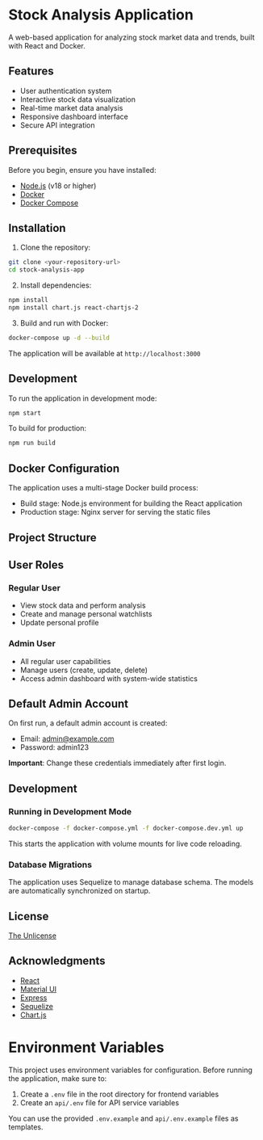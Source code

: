 # Stock Analysis Application

A web-based application for analyzing stock market data and trends, built with React and Docker.

## Features

- User authentication system
- Interactive stock data visualization
- Real-time market data analysis
- Responsive dashboard interface
- Secure API integration

## Prerequisites

Before you begin, ensure you have installed:
- [Node.js](https://nodejs.org/) (v18 or higher)
- [Docker](https://www.docker.com/get-started)
- [Docker Compose](https://docs.docker.com/compose/install/)

## Installation

1. Clone the repository:
```bash
git clone <your-repository-url>
cd stock-analysis-app
```

2. Install dependencies:
```bash
npm install
npm install chart.js react-chartjs-2
```

3. Build and run with Docker:
```bash
docker-compose up -d --build
```

The application will be available at `http://localhost:3000`

## Development

To run the application in development mode:

```bash
npm start
```

To build for production:

```bash
npm run build
```

## Docker Configuration

The application uses a multi-stage Docker build process:
- Build stage: Node.js environment for building the React application
- Production stage: Nginx server for serving the static files

## Project Structure

## User Roles

### Regular User
- View stock data and perform analysis
- Create and manage personal watchlists
- Update personal profile

### Admin User
- All regular user capabilities
- Manage users (create, update, delete)
- Access admin dashboard with system-wide statistics

## Default Admin Account

On first run, a default admin account is created:

- Email: admin@example.com
- Password: admin123

**Important**: Change these credentials immediately after first login.

## Development

### Running in Development Mode

```bash
docker-compose -f docker-compose.yml -f docker-compose.dev.yml up
```

This starts the application with volume mounts for live code reloading.

### Database Migrations

The application uses Sequelize to manage database schema. The models are automatically synchronized on startup.

## License

[The Unlicense](LICENSE)

## Acknowledgments

- [React](https://reactjs.org/)
- [Material UI](https://mui.com/)
- [Express](https://expressjs.com/)
- [Sequelize](https://sequelize.org/)
- [Chart.js](https://www.chartjs.org/)

# Environment Variables

This project uses environment variables for configuration. Before running the application, make sure to:

1. Create a `.env` file in the root directory for frontend variables
2. Create an `api/.env` file for API service variables

You can use the provided `.env.example` and `api/.env.example` files as templates. 